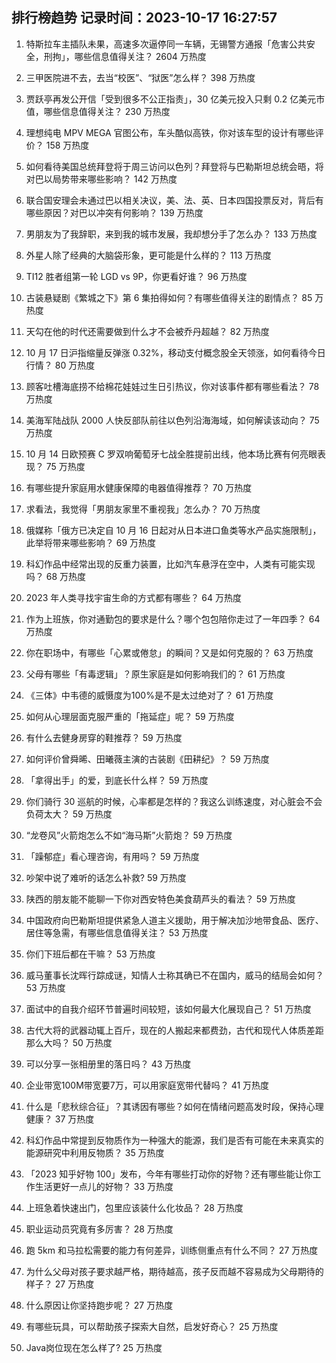 
## 排行榜趋势 记录时间：2023-10-17 16:27:57
  
  1. 特斯拉车主插队未果，高速多次逼停同一车辆，无锡警方通报「危害公共安全，刑拘」，哪些信息值得关注？ 2604 万热度
    
  2. 三甲医院进不去，去当“校医”、“狱医”怎么样？ 398 万热度
    
  3. 贾跃亭再发公开信「受到很多不公正指责」，30 亿美元投入只剩 0.2 亿美元市值，哪些信息值得关注？ 230 万热度
    
  4. 理想纯电 MPV MEGA 官图公布，车头酷似高铁，你对该车型的设计有哪些评价？ 158 万热度
    
  5. 如何看待美国总统拜登将于周三访问以色列？拜登将与巴勒斯坦总统会晤，将对巴以局势带来哪些影响？ 142 万热度
    
  6. 联合国安理会未通过巴以相关决议，美、法、英、日本四国投票反对，背后有哪些原因？对巴以冲突有何影响？ 139 万热度
    
  7. 男朋友为了我辞职，来到我的城市发展，我却想分手了怎么办？ 133 万热度
    
  8. 外星人除了经典的大脑袋形象，更可能是什么样的？ 113 万热度
    
  9. TI12 胜者组第一轮 LGD vs 9P，你更看好谁？ 96 万热度
    
  10. 古装悬疑剧《繁城之下》第 6 集拍得如何？有哪些值得关注的剧情点？ 85 万热度
    
  11. 天勾在他的时代还需要做到什么才不会被乔丹超越？ 82 万热度
    
  12. 10 月 17 日沪指缩量反弹涨 0.32%，移动支付概念股全天领涨，如何看待今日行情？ 80 万热度
    
  13. 顾客吐槽海底捞不给棉花娃娃过生日引热议，你对该事件都有哪些看法？ 78 万热度
    
  14. 美海军陆战队 2000 人快反部队前往以色列沿海海域，如何解读该动向？ 75 万热度
    
  15. 10 月 14 日欧预赛 C 罗双响葡萄牙七战全胜提前出线，他本场比赛有何亮眼表现？ 75 万热度
    
  16. 有哪些提升家庭用水健康保障的电器值得推荐？ 70 万热度
    
  17. 求看法，我觉得「男朋友家里不重视我」怎么办？ 70 万热度
    
  18. 俄媒称「俄方已决定自 10 月 16 日起对从日本进口鱼类等水产品实施限制」，此举将带来哪些影响？ 69 万热度
    
  19. 科幻作品中经常出现的反重力装置，比如汽车悬浮在空中，人类有可能实现吗？ 68 万热度
    
  20. 2023 年人类寻找宇宙生命的方式都有哪些？ 64 万热度
    
  21. 作为上班族，你对通勤包的要求是什么？哪个包包陪你走过了一年四季？ 64 万热度
    
  22. 你在职场中，有哪些「心累或倦怠」的瞬间？又是如何克服的？ 63 万热度
    
  23. 父母有哪些「有毒逻辑」？原生家庭是如何影响我们的？ 61 万热度
    
  24. 《三体》中韦德的威慑度为100%是不是太过绝对了？ 61 万热度
    
  25. 如何从心理层面克服严重的「拖延症」呢？ 59 万热度
    
  26. 有什么去健身房穿的鞋推荐？ 59 万热度
    
  27. 如何评价曾舜晞、田曦薇主演的古装剧《田耕纪》？ 59 万热度
    
  28. 「拿得出手」的爱，到底长什么样？ 59 万热度
    
  29. 你们骑行 30 巡航的时候，心率都是怎样的？我这么训练速度，对心脏会不会负荷太大？ 59 万热度
    
  30. “龙卷风”火箭炮怎么不如“海马斯”火箭炮？ 59 万热度
    
  31. 「躁郁症」看心理咨询，有用吗？ 59 万热度
    
  32. 吵架中说了难听的话怎么补救? 59 万热度
    
  33. 陕西的朋友能不能聊一下你对西安特色美食葫芦头的看法？ 59 万热度
    
  34. 中国政府向巴勒斯坦提供紧急人道主义援助，用于解决加沙地带食品、医疗、居住等急需，有哪些信息值得关注？ 53 万热度
    
  35. 你们下班后都在干嘛？ 53 万热度
    
  36. 威马董事长沈晖行踪成谜，知情人士称其确已不在国内，威马的结局会如何？ 53 万热度
    
  37. 面试中的自我介绍环节普遍时间较短，该如何最大化展现自己？ 51 万热度
    
  38. 古代大将的武器动辄上百斤，现在的人搬起来都费劲，古代和现代人体质差距那么大吗？ 50 万热度
    
  39. 可以分享一张相册里的落日吗？ 43 万热度
    
  40. 企业带宽100M带宽要7万，可以用家庭宽带代替吗？ 41 万热度
    
  41. 什么是「悲秋综合征」？其诱因有哪些？如何在情绪问题高发时段，保持心理健康？ 37 万热度
    
  42. 科幻作品中常提到反物质作为一种强大的能源，我们是否有可能在未来真实的能源研究中利用反物质？ 35 万热度
    
  43. 「2023 知乎好物 100」发布，今年有哪些打动你的好物？还有哪些能让你工作生活更好一点儿的好物？ 33 万热度
    
  44. 上班急着快速出门，包里应该装什么化妆品？ 28 万热度
    
  45. 职业运动员究竟有多厉害？ 28 万热度
    
  46. 跑 5km 和马拉松需要的能力有何差异，训练侧重点有什么不同？ 27 万热度
    
  47. 为什么父母对孩子要求越严格，期待越高，孩子反而越不容易成为父母期待的样子？ 27 万热度
    
  48. 什么原因让你坚持跑步呢？ 27 万热度
    
  49. 有哪些玩具，可以帮助孩子探索大自然，启发好奇心？ 25 万热度
    
  50. Java岗位现在怎么样了? 25 万热度
    